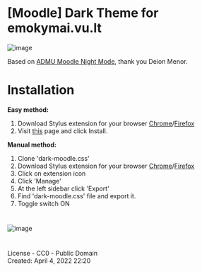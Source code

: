 # [Moodle] Dark Theme for emokymai.vu.lt
![image](https://user-images.githubusercontent.com/26182157/161750016-ed9e9651-4d0a-461c-9fa8-a40d1dd374f3.png)


Based on <a href="https://github.com/deionmenor/moodle-night-mode">ADMU Moodle Night Mode</a>, thank you Deion Menor.
# Installation 
  **Easy method:** <br>
  1. Download Stylus extension for your browser <a href="https://chrome.google.com/webstore/detail/stylus/clngdbkpkpeebahjckkjfobafhncgmne?hl=en">Chrome</a>/<a href="https://addons.mozilla.org/en-US/firefox/addon/styl-us/">Firefox</a>
  2. Visit <a href="https://userstyles.world/style/4009/moodle-emokimay-dark-theme-vu-lt">this</a> page and click Install.<br>

  **Manual method:** <br>
  1. Clone 'dark-moodle.css'
  2. Download Stylus extension for your browser <a href="https://chrome.google.com/webstore/detail/stylus/clngdbkpkpeebahjckkjfobafhncgmne?hl=en">Chrome</a>/<a href="https://addons.mozilla.org/en-US/firefox/addon/styl-us/">Firefox</a>
  3. Click on extension icon
  4. Click 'Manage'
  5. At the left sidebar click 'Export'
  6. Find 'dark-moodle.css' file and export it.
  7. Toggle switch ON<br>


# 
![image](https://user-images.githubusercontent.com/26182157/161741130-931180c9-acd9-433b-b116-0af0398a87fc.png)

#
License - CC0 - Public Domain <br>
Created: April 4, 2022 22:20

